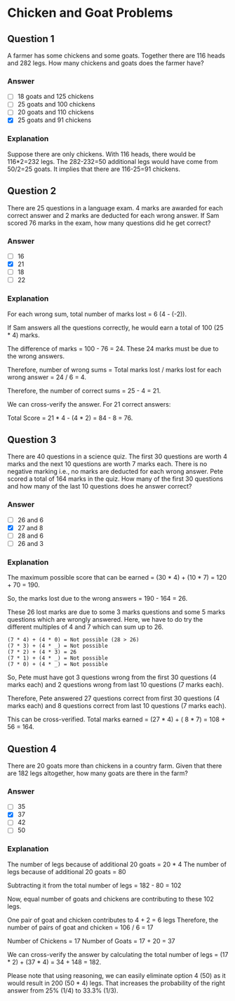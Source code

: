 # Chicken and Goat Problems

## Question 1

A farmer has some chickens and some goats. Together there are 116 heads and 282 legs. How many chickens and goats does the farmer have?

### Answer

- [ ] 18 goats and 125 chickens
- [ ] 25 goats and 100 chickens
- [ ] 20 goats and 110 chickens
- [x] 25 goats and 91 chickens

### Explanation

Suppose there are only chickens. With 116 heads, there would be 116*2=232 legs. The 282-232=50 additional legs would have come from 50/2=25 goats. It implies that there are 116-25=91 chickens.

## Question 2

There are 25 questions in a language exam. 4 marks are awarded for each correct answer and 2 marks are deducted for each wrong answer. If Sam scored 76 marks in the exam, how many questions did he get correct?
### Answer

- [ ] 16
- [x] 21
- [ ] 18
- [ ] 22

### Explanation

For each wrong sum, total number of marks lost = 6 (4 - (-2)).

If Sam answers all the questions correctly, he would earn a total of 100 (25 * 4) marks.

The difference of marks = 100 - 76 = 24. These 24 marks must be due to the wrong answers.

Therefore, number of wrong sums = Total marks lost / marks lost for each wrong answer = 24 / 6 = 4.

Therefore, the number of correct sums = 25 - 4 = 21.

We can cross-verify the answer. For 21 correct answers:

Total Score = 21 * 4 - (4 * 2) = 84 - 8 = 76.

## Question 3

There are 40 questions in a science quiz. The first 30 questions are worth 4 marks and the next 10 questions are worth 7 marks each. There is no negative marking i.e., no marks are deducted for each wrong answer. Pete scored a total of 164 marks in the quiz. How many of the first 30 questions and how many of the last 10 questions does he answer correct?

### Answer

- [ ] 26 and 6
- [x] 27 and 8
- [ ] 28 and 6
- [ ] 26 and 3

### Explanation

The maximum possible score that can be earned = (30 * 4) + (10 * 7) = 120 + 70 = 190.

So, the marks lost due to the wrong answers = 190 - 164 = 26.

These 26 lost marks are due to some 3 marks questions and some 5 marks questions which are wrongly answered. Here, we have to do try the different multiples of 4 and 7 which can sum up to 26.

```
(7 * 4) + (4 * 0) = Not possible (28 > 26)
(7 * 3) + (4 * _) = Not possible
(7 * 2) + (4 * 3) = 26
(7 * 1) + (4 * _) = Not possible
(7 * 0) + (4 * _) = Not possible
```

So, Pete must have got 3 questions wrong from the first 30 questions (4 marks each) and 2 questions wrong from last 10 questions (7 marks each).

Therefore, Pete answered 27 questions correct from first 30 questions (4 marks each) and 8 questions correct from last 10 questions (7 marks each).

This can be cross-verified. Total marks earned = (27 * 4) + ( 8 * 7) = 108 + 56 = 164.

## Question 4

There are 20 goats more than chickens in a country farm. Given that there are 182 legs altogether, how many goats are there in the farm?

### Answer

- [ ] 35
- [x] 37
- [ ] 42
- [ ] 50

### Explanation

The number of legs because of additional 20 goats = 20 * 4
The number of legs because of additional 20 goats = 80

Subtracting it from the total number of legs = 182 - 80 = 102

Now, equal number of goats and chickens are contributing to these 102 legs.

One pair of goat and chicken contributes to 4 + 2 = 6 legs
Therefore, the number of pairs of goat and chicken = 106 / 6 = 17

Number of Chickens = 17
Number of Goats = 17 + 20 = 37

We can cross-verify the answer by calculating the total number of legs = (17 * 2) + (37 * 4) = 34 + 148 = 182.

Please note that using reasoning, we can easily eliminate option 4 (50) as it would result in 200 (50 * 4) legs. That increases the probability of the right answer from 25% (1/4) to 33.3% (1/3).
